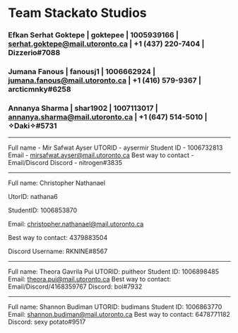 # Team Stackato Studios

### Efkan Serhat Goktepe | goktepee | 1005939166 | serhat.goktepe@mail.utoronto.ca | +1 (437) 220-7404 | Dizzerio#7088

### Jumana Fanous | fanousj1 | 1006662924 | jumana.fanous@mail.utoronto.ca | +1 (416) 579-9367 | arcticmnky#6258

### Annanya Sharma | shar1902 | 1007113017 | annanya.sharma@mail.utoronto.ca | +1 (647) 514-5010 | ✧Daki✧#5731

----------------------------------

Full name - Mir Safwat Ayser
UTORID - aysermir
Student ID - 1006732813
Email - mirsafwat.ayser@mail.utoronto.ca
Best way to contact - Email/Discord
Discord - nitrogen#3835

----------------------------------

Full name: Christopher Nathanael

UtorID: nathana6

StudentID: 1006853870

Email:
christopher.nathanael@mail.utoronto.ca

Best way to contact:
4379883504

Discord Username:
RKNINE#8567

----------------------------------
Full name: Theora Gavrila Pui
UTORID: puitheor
Student ID: 1006898485
Email: theora.pui@mail.utoronto.ca
Best way to contact: Email/Discord/4168359767
Discord: bol#7932 

----------------------------------

Full name: Shannon Budiman
UTORID: budimans
Student ID: 1006863770
Email: shannon.budiman@mail.utoronto.ca
Best way to contact: 6478771182
Discord: sexy potato#9517
